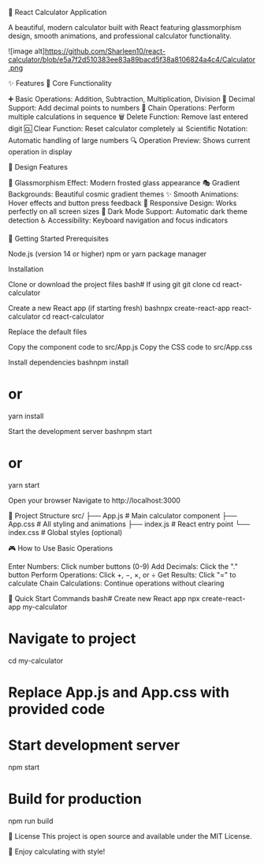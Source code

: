 🧮 React Calculator Application

A beautiful, modern calculator built with React featuring glassmorphism design, smooth animations, and professional calculator functionality.

![image alt]https://github.com/Sharleen10/react-calculator/blob/e5a7f2d510383ee83a89bacd5f38a8106824a4c4/Calculator.png

✨ Features
🎯 Core Functionality

➕ Basic Operations: Addition, Subtraction, Multiplication, Division
🔢 Decimal Support: Add decimal points to numbers
🔄 Chain Operations: Perform multiple calculations in sequence
🗑️ Delete Function: Remove last entered digit
🆑 Clear Function: Reset calculator completely
📊 Scientific Notation: Automatic handling of large numbers
🔍 Operation Preview: Shows current operation in display

🎨 Design Features

🌈 Glassmorphism Effect: Modern frosted glass appearance
🎭 Gradient Backgrounds: Beautiful cosmic gradient themes
✨ Smooth Animations: Hover effects and button press feedback
📱 Responsive Design: Works perfectly on all screen sizes
🌙 Dark Mode Support: Automatic dark theme detection
♿ Accessibility: Keyboard navigation and focus indicators

🚀 Getting Started
Prerequisites

Node.js (version 14 or higher)
npm or yarn package manager

Installation

Clone or download the project files
bash# If using git
git clone 
cd react-calculator

Create a new React app (if starting fresh)
bashnpx create-react-app react-calculator
cd react-calculator

Replace the default files

Copy the component code to src/App.js
Copy the CSS code to src/App.css


Install dependencies
bashnpm install
# or
yarn install

Start the development server
bashnpm start
# or
yarn start

Open your browser
Navigate to http://localhost:3000

📁 Project Structure
src/
├── App.js          # Main calculator component
├── App.css         # All styling and animations
├── index.js        # React entry point
└── index.css       # Global styles (optional)

🎮 How to Use
Basic Operations

Enter Numbers: Click number buttons (0-9)
Add Decimals: Click the "." button
Perform Operations: Click +, −, ×, or ÷
Get Results: Click "=" to calculate
Chain Calculations: Continue operations without clearing

🎯 Quick Start Commands
bash# Create new React app
npx create-react-app my-calculator

# Navigate to project
cd my-calculator

# Replace App.js and App.css with provided code

# Start development server
npm start

# Build for production
npm run build

📄 License
This project is open source and available under the MIT License.

🎉 Enjoy calculating with style!
